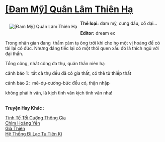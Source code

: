 <a href="https://utruyen.com/dam-my-quan-lam-thien-ha/18323/" title="[Đam Mỹ] Quân Lâm Thiên Hạ"><h1>[Đam Mỹ] Quân Lâm Thiên Hạ</h1></a><div style="display:table"><img align="right" style="float: left; padding: 10px;" src="https://utruyen.com/images/story/200x260/dam-my-quan-lam-thien-ha.jpg" alt="[Đam Mỹ] Quân Lâm Thiên Hạ"><b>Thể loại:</b> đam mỹ, cung đấu, cổ đại...<p></p><b>Editor:</b> dream ex  <p></p>Trong nhân gian đang  thầm cảm tạ ông trời khi cho họ một vị hoàng đế có tài lại có đức. Nhưng đáng tiếc lại có một thói quen xấu đó là thích ngủ với đại thần. <p></p>Tổng công, nhất công đa thụ, quân thần niên hạ<p></p>cảnh báo 1:  tất cả thụ đều đã có gia thất, có thê tử thiếp thất<p></p>cảnh báo 2:  mê-dụ-cường-bức đều có, thận nhập<p></p>không phải h văn, là kịch tình văn kịch tình văn nha!</div><p><br><b>Truyện Hay Khác :</b></p><a href="https://utruyen.com/tinh-te-toi-cuong-thong-gia/19297/" alt="Tinh Tế Tối Cường Thông Gia">Tinh Tế Tối Cường Thông Gia</a><br/><a href="https://truyenngontinhay.wordpress.com/2019/10/03/chim-hoang-yen/" alt="Chim Hoàng Yến">Chim Hoàng Yến</a><br/><a href="https://github.com/quanluxury/truyenhot/tree/master/truyenhay/541/" alt="Già Thiên">Già Thiên</a><br/><a href="https://github.com/quanluxury/truyenhot/tree/master/truyenhay/17549/" alt="Hệ Thống Đi Lạc Tu Tiên Kí">Hệ Thống Đi Lạc Tu Tiên Kí</a><br/>